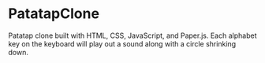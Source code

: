 # PatatapClone
Patatap clone built with HTML, CSS, JavaScript, and Paper.js. Each alphabet key on the keyboard will play out a sound along with a circle shrinking down.
